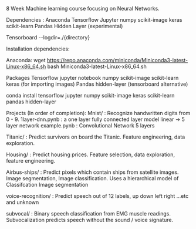 8 Week Machine learning course focusing on Neural Networks.

Dependencies : Anaconda Tensorflow Jupyter numpy scikit-image keras scikit-learn Pandas Hidden Layer (experimental)

Tensorboard --logdir=./{directory}

Installation dependencies:

Anaconda:
wget https://repo.anaconda.com/miniconda/Miniconda3-latest-Linux-x86_64.sh
bash Miniconda3-latest-Linux-x86_64.sh

Packages
Tensorflow
jupyter notebook
numpy
scikit-image
scikit-learn
keras (for importing images)
Pandas
hidden-layer (tensorboard alternative)

conda install tensorflow jupyter numpy scikit-image keras scikit-learn pandas hidden-layer

Projects (In order of completion):
Mnist/ : Recognize handwritten digits from 0 - 9.
	1layer-dnn.pynb : a one layer fully connected layer model
	linear -> 5 layer network example.pynb : Convolutional Network 5 layers

Titanic/ : Predict survivors on board the Titanic. Feature engineering, data exploration.

Housing/ : Predict housing prices.  Feature selection, data exploration, feature engineering.

Airbus-ships/ : Predict pixels which contain ships from satellite images. Image segmentation, Image classification.  Uses a hierarchical model of
 Classifcation
Image segmentation

voice-recognition/ : Predict speech out of 12 labels, up down left right ...etc and unknown

subvocal/ : Binary speech classification from EMG muscle readings.  Subvocalization predicts speech without the sound / voice signature.
